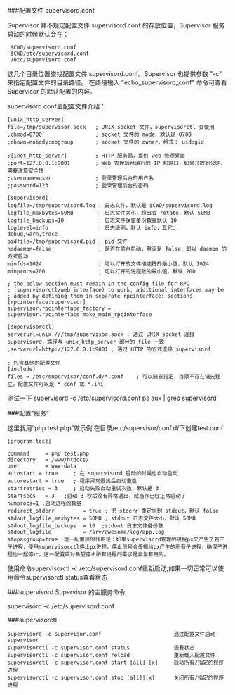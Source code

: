 ###配置文件
supervisord.conf

Supervisor 并不规定配置文件 supervisord.conf 的存放位置，Supervisor 服务启动的时候默认会在：
```
 $CWD/supervisord.conf
 $CWD/etc/supervisord.conf
 /etc/supervisord.conf
 ```
 
这几个目录位置查找配置文件 supervisord.conf。Supervisor 也提供参数 "-c" 来指定配置文件的目录路径。
在终端输入 "echo_supervisord_conf" 命令可查看 Supervisor 的默认配置的内容。




supervisord.conf主配置文件介绍：
```
[unix_http_server]
file=/tmp/supervisor.sock   ; UNIX socket 文件，supervisorctl 会使用
;chmod=0700                 ; socket 文件的 mode，默认是 0700
;chown=nobody:nogroup       ; socket 文件的 owner，格式： uid:gid
 
;[inet_http_server]         ; HTTP 服务器，提供 web 管理界面
;port=127.0.0.1:9001        ; Web 管理后台运行的 IP 和端口，如果开放到公网，需要注意安全性
;username=user              ; 登录管理后台的用户名
;password=123               ; 登录管理后台的密码
 
[supervisord]
logfile=/tmp/supervisord.log ; 日志文件，默认是 $CWD/supervisord.log
logfile_maxbytes=50MB        ; 日志文件大小，超出会 rotate，默认 50MB
logfile_backups=10           ; 日志文件保留备份数量默认 10
loglevel=info                ; 日志级别，默认 info，其它: debug,warn,trace
pidfile=/tmp/supervisord.pid ; pid 文件
nodaemon=false               ; 是否在前台启动，默认是 false，即以 daemon 的方式启动
minfds=1024                  ; 可以打开的文件描述符的最小值，默认 1024
minprocs=200                 ; 可以打开的进程数的最小值，默认 200
 
; the below section must remain in the config file for RPC
; (supervisorctl/web interface) to work, additional interfaces may be
; added by defining them in separate rpcinterface: sections
[rpcinterface:supervisor]
supervisor.rpcinterface_factory = supervisor.rpcinterface:make_main_rpcinterface
 
[supervisorctl]
serverurl=unix:///tmp/supervisor.sock ; 通过 UNIX socket 连接 supervisord，路径与 unix_http_server 部分的 file 一致
;serverurl=http://127.0.0.1:9001 ; 通过 HTTP 的方式连接 supervisord
 
; 包含其他的配置文件
[include]
files = /etc/supervisor/conf.d/*.conf    ; 可以随意指定，目录不存在请先建立。配置文件可以是 *.conf 或 *.ini

```

测试一下
supervisord -c /etc/supervisord.conf
ps aux | grep supervisord

###配置“服务”

这里我用“php test.php”做示例
在目录/etc/supervisor/conf.d/下创建test.conf

```
[program:test]

command     = php test.php
directory   = /www/htdocs/
user        = www-data
autostart = true     ; 在 supervisord 启动的时候也自动启动
autorestart = true   ; 程序异常退出后自动重启
startretries = 3     ; 启动失败自动重试次数，默认是 3
startsecs   = 3   ;启动 3 秒后没有异常退出，就当作已经正常启动了
numprocs=1 ;启动进程的数量
redirect_stderr         = true ; 把 stderr 重定向到 stdout，默认 false
stdout_logfile_maxbytes = 50MB ; stdout 日志文件大小，默认 50MB
stdout_logfile_backups  = 10  ;stdout 日志文件备份数
stdout_logfile          = /srv/awesome/log/app.log
stopasgroup=true  这一配置项的作用是：如果supervisord管理的进程px又产生了若干子进程，使用supervisorctl停止px进程，停止信号会传播给px产生的所有子进程，确保子进程也一起停止。这一配置项对希望停止所有进程的需求是非常有用的。
```

使用命令supervisorctl -c /etc/supervisord.conf重新启动,如果一切正常可以使用命令supervisorctl status查看状态


###supervisord
Supervisor 的主服务命令

supervisord -c /etc/supervisord.conf


###supervisorctl
```
supervisord -c supervisor.conf                       通过配置文件启动supervisor
supervisorctl -c supervisor.conf status              查看状态
supervisorctl -c supervisor.conf reload              重新载入配置文件
supervisorctl -c supervisor.conf start [all]|[x]     启动所有/指定的程序进程
supervisorctl -c supervisor.conf stop [all]|[x]      关闭所有/指定的程序进程
```
